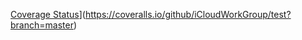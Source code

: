 
[Coverage Status](https://coveralls.io/repos/github/iCloudWorkGroup/test/badge.svg?branch=master)](https://coveralls.io/github/iCloudWorkGroup/test?branch=master)
